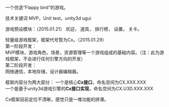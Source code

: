 一个仿造“Flappy bird”的游戏。

技术关键词 MVP，Unit test，unity3d ugui

游戏预设模块：（2015.01.21）
欢迎，
道具，
排行榜，
设置，
关卡。


轻量级游戏框架，框架代号暂为Cx。（2015.01.29）  
第一阶段开发：  
MVP模块，游戏角色，场景，资源管理等一个游戏组成的基础内容。（注：此为游戏框架，不会进行任何引擎方向的开发）  
第二阶段开发：  
网络通信，本地存储，设计器编辑器。  

框架内容分为两大部分：
一个是核心**Cx接口**，命名空间为CX.XXX.XXX  
一个是基于unity3d游戏引擎的**Cx接口实现**，命名空间为CX.U3D.XXX.XXX  

Cx框架目前定位不清晰，感觉只是一堆功能的拼凑。

